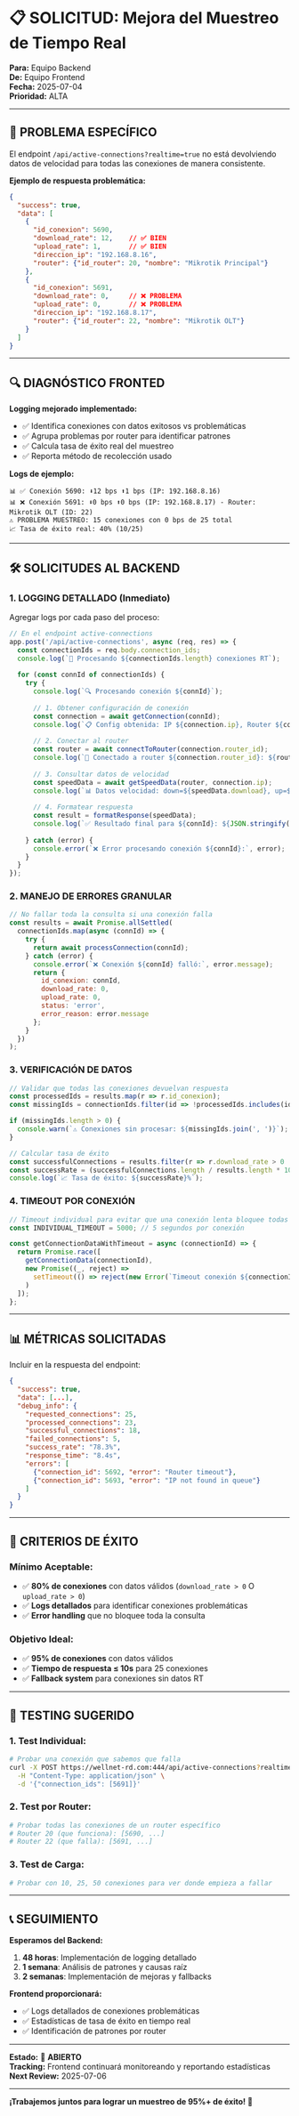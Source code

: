 # 📋 SOLICITUD: Mejora del Muestreo de Tiempo Real

**Para:** Equipo Backend  
**De:** Equipo Frontend  
**Fecha:** 2025-07-04  
**Prioridad:** ALTA  

---

## 🎯 **PROBLEMA ESPECÍFICO**

El endpoint `/api/active-connections?realtime=true` no está devolviendo datos de velocidad para todas las conexiones de manera consistente.

**Ejemplo de respuesta problemática:**
```json
{
  "success": true,
  "data": [
    {
      "id_conexion": 5690,
      "download_rate": 12,    // ✅ BIEN
      "upload_rate": 1,       // ✅ BIEN
      "direccion_ip": "192.168.8.16",
      "router": {"id_router": 20, "nombre": "Mikrotik Principal"}
    },
    {
      "id_conexion": 5691,
      "download_rate": 0,     // ❌ PROBLEMA
      "upload_rate": 0,       // ❌ PROBLEMA
      "direccion_ip": "192.168.8.17", 
      "router": {"id_router": 22, "nombre": "Mikrotik OLT"}
    }
  ]
}
```

---

## 🔍 **DIAGNÓSTICO FRONTED**

**Logging mejorado implementado:**
- ✅ Identifica conexiones con datos exitosos vs problemáticas
- ✅ Agrupa problemas por router para identificar patrones
- ✅ Calcula tasa de éxito real del muestreo
- ✅ Reporta método de recolección usado

**Logs de ejemplo:**
```
📊 ✅ Conexión 5690: ⬇12 bps ⬆1 bps (IP: 192.168.8.16)
📊 ❌ Conexión 5691: ⬇0 bps ⬆0 bps (IP: 192.168.8.17) - Router: Mikrotik OLT (ID: 22)
⚠️ PROBLEMA MUESTREO: 15 conexiones con 0 bps de 25 total
📈 Tasa de éxito real: 40% (10/25)
```

---

## 🛠️ **SOLICITUDES AL BACKEND**

### **1. LOGGING DETALLADO (Inmediato)**

Agregar logs por cada paso del proceso:

```javascript
// En el endpoint active-connections
app.post('/api/active-connections', async (req, res) => {
  const connectionIds = req.body.connection_ids;
  console.log(`🔄 Procesando ${connectionIds.length} conexiones RT`);
  
  for (const connId of connectionIds) {
    try {
      console.log(`🔍 Procesando conexión ${connId}`);
      
      // 1. Obtener configuración de conexión
      const connection = await getConnection(connId);
      console.log(`📋 Config obtenida: IP ${connection.ip}, Router ${connection.router_id}`);
      
      // 2. Conectar al router
      const router = await connectToRouter(connection.router_id);
      console.log(`🔗 Conectado a router ${connection.router_id}: ${router.ip}`);
      
      // 3. Consultar datos de velocidad
      const speedData = await getSpeedData(router, connection.ip);
      console.log(`📊 Datos velocidad: down=${speedData.download}, up=${speedData.upload}`);
      
      // 4. Formatear respuesta
      const result = formatResponse(speedData);
      console.log(`✅ Resultado final para ${connId}: ${JSON.stringify(result)}`);
      
    } catch (error) {
      console.error(`❌ Error procesando conexión ${connId}:`, error);
    }
  }
});
```

### **2. MANEJO DE ERRORES GRANULAR**

```javascript
// No fallar toda la consulta si una conexión falla
const results = await Promise.allSettled(
  connectionIds.map(async (connId) => {
    try {
      return await processConnection(connId);
    } catch (error) {
      console.error(`❌ Conexión ${connId} falló:`, error.message);
      return {
        id_conexion: connId,
        download_rate: 0,
        upload_rate: 0,
        status: 'error',
        error_reason: error.message
      };
    }
  })
);
```

### **3. VERIFICACIÓN DE DATOS**

```javascript
// Validar que todas las conexiones devuelvan respuesta
const processedIds = results.map(r => r.id_conexion);
const missingIds = connectionIds.filter(id => !processedIds.includes(id));

if (missingIds.length > 0) {
  console.warn(`⚠️ Conexiones sin procesar: ${missingIds.join(', ')}`);
}

// Calcular tasa de éxito
const successfulConnections = results.filter(r => r.download_rate > 0 || r.upload_rate > 0);
const successRate = (successfulConnections.length / results.length * 100).toFixed(1);
console.log(`📈 Tasa de éxito: ${successRate}%`);
```

### **4. TIMEOUT POR CONEXIÓN**

```javascript
// Timeout individual para evitar que una conexión lenta bloquee todas
const INDIVIDUAL_TIMEOUT = 5000; // 5 segundos por conexión

const getConnectionDataWithTimeout = async (connectionId) => {
  return Promise.race([
    getConnectionData(connectionId),
    new Promise((_, reject) => 
      setTimeout(() => reject(new Error(`Timeout conexión ${connectionId}`)), INDIVIDUAL_TIMEOUT)
    )
  ]);
};
```

---

## 📊 **MÉTRICAS SOLICITADAS**

Incluir en la respuesta del endpoint:

```json
{
  "success": true,
  "data": [...],
  "debug_info": {
    "requested_connections": 25,
    "processed_connections": 23,
    "successful_connections": 18,
    "failed_connections": 5,
    "success_rate": "78.3%",
    "response_time": "8.4s",
    "errors": [
      {"connection_id": 5692, "error": "Router timeout"},
      {"connection_id": 5693, "error": "IP not found in queue"}
    ]
  }
}
```

---

## 🎯 **CRITERIOS DE ÉXITO**

### **Mínimo Aceptable:**
- ✅ **80% de conexiones** con datos válidos (`download_rate > 0` O `upload_rate > 0`)
- ✅ **Logs detallados** para identificar conexiones problemáticas
- ✅ **Error handling** que no bloquee toda la consulta

### **Objetivo Ideal:**
- ✅ **95% de conexiones** con datos válidos
- ✅ **Tiempo de respuesta ≤ 10s** para 25 conexiones
- ✅ **Fallback system** para conexiones sin datos RT

---

## 🧪 **TESTING SUGERIDO**

### **1. Test Individual:**
```bash
# Probar una conexión que sabemos que falla
curl -X POST https://wellnet-rd.com:444/api/active-connections?realtime=true \
  -H "Content-Type: application/json" \
  -d '{"connection_ids": [5691]}'
```

### **2. Test por Router:**
```bash
# Probar todas las conexiones de un router específico
# Router 20 (que funciona): [5690, ...]  
# Router 22 (que falla): [5691, ...]
```

### **3. Test de Carga:**
```bash
# Probar con 10, 25, 50 conexiones para ver donde empieza a fallar
```

---

## 📞 **SEGUIMIENTO**

**Esperamos del Backend:**

1. **48 horas**: Implementación de logging detallado
2. **1 semana**: Análisis de patrones y causas raíz
3. **2 semanas**: Implementación de mejoras y fallbacks

**Frontend proporcionará:**
- ✅ Logs detallados de conexiones problemáticas
- ✅ Estadísticas de tasa de éxito en tiempo real
- ✅ Identificación de patrones por router

---

**Estado:** 🔴 **ABIERTO**  
**Tracking:** Frontend continuará monitoreando y reportando estadísticas  
**Next Review:** 2025-07-06  

---

**¡Trabajemos juntos para lograr un muestreo de 95%+ de éxito! 🚀**
